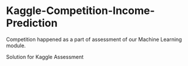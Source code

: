 # Kaggle-Competition-Income-Prediction
Competition happened as a part of assessment of our Machine Learning module. 

Solution for Kaggle Assessment 
